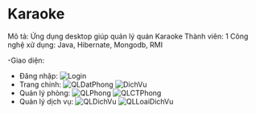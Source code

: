 # Karaoke
Mô tả: Ứng dụng desktop giúp quản lý quán Karaoke
Thành viên: 1
Công nghệ xử dụng: Java, Hibernate, Mongodb, RMI

-Giao diện:
  + Đăng nhập:
    ![Login](https://user-images.githubusercontent.com/75231764/218382301-b0c5a1ad-0735-4753-be92-69845bf7ff90.png)
  + Trang chính:
    ![QLDatPhong](https://user-images.githubusercontent.com/75231764/218382377-5ae7c969-b438-4c9b-833c-3ae1dfb767f6.png)
    ![DichVu](https://user-images.githubusercontent.com/75231764/218382388-c2c8fbc1-594f-4909-b0f5-53b5a89cd59b.png)
  + Quản lý phòng:
    ![QLPhong](https://user-images.githubusercontent.com/75231764/218382450-cdd7a11d-687d-4c38-93a4-352cf32cb025.png)
    ![QLCTPhong](https://user-images.githubusercontent.com/75231764/218382458-41d41b4f-52b1-4a6c-ad14-3c0af57b5df2.png)
  + Quản lý dịch vụ:
    ![QLDichVu](https://user-images.githubusercontent.com/75231764/218382500-0249743b-3f02-425e-8a0f-7eca1ab23317.png)
    ![QLLoaiDichVu](https://user-images.githubusercontent.com/75231764/218382510-b35c418c-55a9-4b89-877e-19f2ce2b1e50.png)

